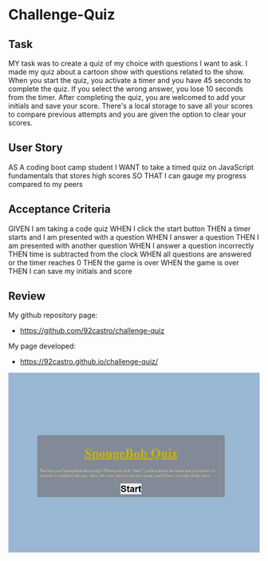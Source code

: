 # Challenge-Quiz

## Task

MY task was to create a quiz of my choice with questions I want to ask. I made my quiz about a cartoon show with questions related to the show. When you start the quiz, you activate a timer and you have 45 seconds to complete the quiz. If you select the wrong answer, you lose 10 seconds from the timer. After completing the quiz, you are welcomed to add your initials and save your score. There's a local storage to save all your scores to compare previous attempts and you are given the option to clear your scores.

## User Story

AS A coding boot camp student
I WANT to take a timed quiz on JavaScript fundamentals that stores high scores
SO THAT I can gauge my progress compared to my peers

## Acceptance Criteria

GIVEN I am taking a code quiz
WHEN I click the start button
THEN a timer starts and I am presented with a question
WHEN I answer a question
THEN I am presented with another question
WHEN I answer a question incorrectly
THEN time is subtracted from the clock
WHEN all questions are answered or the timer reaches 0
THEN the game is over
WHEN the game is over
THEN I can save my initials and score

## Review

My github repository page:

- https://github.com/92castro/challenge-quiz

My page developed:

- https://92castro.github.io/challenge-quiz/

![screenshot of my project](assets/quizhw.PNG)

